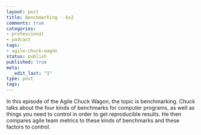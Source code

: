 ```yaml
---
layout: post
title: Benchmarking - 6x2
comments: true
categories:
- professional
- podcast
tags:
- agile-chuck-wagon
status: publish
published: true
meta:
  _edit_last: "1"
type: post
tags:
---
```

<p>In this episode of the Agile Chuck Wagon, the topic is benchmarking. Chuck talks about the four kinds of benchmarks for computer programs, as well as things you need to control in order to get reproducible results. He then compares agile team metrics to these kinds of benchmarks and these factors to control.</p>
